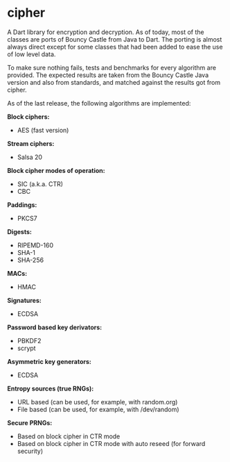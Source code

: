 cipher
======

A Dart library for encryption and decryption. As of today, most of the classes 
are ports of Bouncy Castle from Java to Dart. The porting is almost always 
direct except for some classes that had been added to ease the use of low level 
data.

To make sure nothing fails, tests and benchmarks for every algorithm are 
provided. The expected results are taken from the Bouncy Castle Java version 
and also from standards, and matched against the results got from cipher.

As of the last release, the following algorithms are implemented:


**Block ciphers:**

  * AES (fast version)


**Stream ciphers:**

  * Salsa 20


**Block cipher modes of operation:**

  * SIC (a.k.a. CTR)
  * CBC


**Paddings:**

  * PKCS7


**Digests:**

  * RIPEMD-160
  * SHA-1
  * SHA-256


**MACs:**

  * HMAC
  
  
**Signatures:**

  * ECDSA
  
  
**Password based key derivators:**

  * PBKDF2
  * scrypt
  
  
**Asymmetric key generators:**

  * ECDSA
  
  
**Entropy sources (true RNGs):**

  * URL based (can be used, for example, with random.org)
  * File based (can be used, for example, with /dev/random)
  
  
**Secure PRNGs:**

  * Based on block cipher in CTR mode
  * Based on block cipher in CTR mode with auto reseed (for forward security)
  
  
